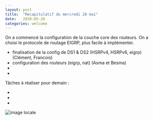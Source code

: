 ```yaml
---
layout: post
title:  "Récapitulatif du mercredi 20 mai"
date:   2020-05-20
categories: welcome
---
```


On a commencé la configuration de la couche core des routeurs. On a choisi le protocole de routage EIGRP, plus facile à implémenter.

- finalisation de la config de DS1 & DS2 (HSRPv4, HSRPv6, eigrp) (Clément, Francois)
- configuration des routeurs (eigrp, nat) (Asma et Besma)
- 
- 


Tâches à réaliser pour demain :

- 
- 
- 


![image locale](/projet-four/20200520_planning.svg)

